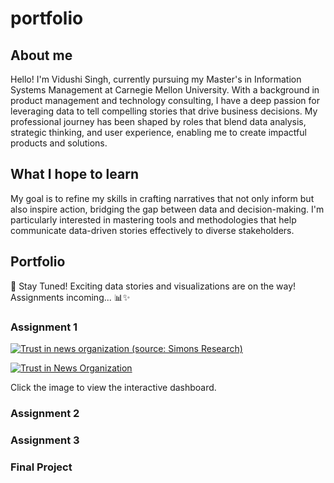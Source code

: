 # portfolio

## About me
Hello! I'm Vidushi Singh, currently pursuing my Master's in Information Systems Management at Carnegie Mellon University. With a background in product management and technology consulting, I have a deep passion for leveraging data to tell compelling stories that drive business decisions. My professional journey has been shaped by roles that blend data analysis, strategic thinking, and user experience, enabling me to create impactful products and solutions.

## What I hope to learn 
My goal is to refine my skills in crafting narratives that not only inform but also inspire action, bridging the gap between data and decision-making. I'm particularly interested in mastering tools and methodologies that help communicate data-driven stories effectively to diverse stakeholders.

## Portfolio
🚀 Stay Tuned! 
Exciting data stories and visualizations are on the way!
Assignments incoming... 📊✨

### Assignment 1
<!DOCTYPE html>
<html lang="en">
<head>
    <meta charset="UTF-8">
    <meta name="viewport" content="width=device-width, initial-scale=1.0">
    <title>Trust in News Organization</title>
</head>
<body>
    <div class='tableauPlaceholder' id='viz1725598794012' style='position: relative'>
        <noscript><a href='#'><img alt='Trust in news organization (source: Simons Research)' src='https://public.tableau.com/static/images/Ne/NewOrganization/Sheet12/1_rss.png' style='border: none' /></a></noscript>
        <object class='tableauViz' style='display:none;'>
            <param name='host_url' value='https%3A%2F%2Fpublic.tableau.com%2F' />
            <param name='embed_code_version' value='3' />
            <param name='site_root' value='' />
            <param name='name' value='NewOrganization/Sheet12' />
            <param name='tabs' value='no' />
            <param name='toolbar' value='yes' />
            <param name='static_image' value='https://public.tableau.com/static/images/Ne/NewOrganization/Sheet12/1.png' />
            <param name='animate_transition' value='yes' />
            <param name='display_static_image' value='yes' />
            <param name='display_spinner' value='yes' />
            <param name='display_overlay' value='yes' />
            <param name='display_count' value='yes' />
            <param name='language' value='en-US' />
            <param name='filter' value='publish=yes' />
        </object>
    </div> 
    <script type='text/javascript'> 
        var divElement = document.getElementById('viz1725598794012'); 
        var vizElement = divElement.getElementsByTagName('object')[0]; 
        vizElement.style.width = '100%'; 
        vizElement.style.height = (divElement.offsetWidth * 0.75) + 'px'; 
        var scriptElement = document.createElement('script'); 
        scriptElement.src = 'https://public.tableau.com/javascripts/api/viz_v1.js'; 
        vizElement.parentNode.insertBefore(scriptElement, vizElement);
    </script>
</body>
</html>


[![Trust in News Organization](https://public.tableau.com/static/images/Ne/NewOrganization/Sheet12/1_rss.png)](https://public.tableau.com/views/NewOrganization/Sheet12)

Click the image to view the interactive dashboard.
### Assignment 2
### Assignment 3
### Final Project
